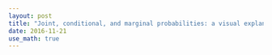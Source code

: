 ```yaml
---
layout: post
title: "Joint, conditional, and marginal probabilities: a visual explanation."
date: 2016-11-21
use_math: true
---
```

